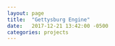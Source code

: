 ```yaml
---
layout: page
title:  "Gettysburg Engine"
date:   2017-12-21 13:42:00 -0500
categories: projects
---
```


